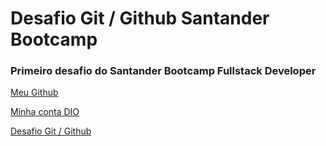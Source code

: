 # Desafio Git / Github Santander Bootcamp

### Primeiro desafio do Santander Bootcamp Fullstack Developer

[Meu Github](https://github.com/ittsjoao)

[Minha conta DIO](https://web.dio.me/users/joao3mg17)

[Desafio Git / Github]()



